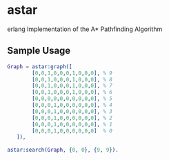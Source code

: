 astar
=====

erlang Implementation of the A* Pathfinding Algorithm


Sample Usage
-----
```erlang
Graph = astar:graph([
        [0,0,1,0,0,0,1,0,0,0], % 9
        [0,0,1,0,0,0,1,0,0,0], % 8
        [0,0,1,0,0,0,1,0,0,0], % 7
        [0,0,1,0,0,0,1,0,0,0], % 6
        [0,0,0,0,0,0,0,0,0,0], % 5
        [0,0,0,1,0,0,0,0,0,0], % 4
        [0,0,0,1,0,0,0,0,0,0], % 3
        [0,0,0,1,0,0,0,0,0,0], % 2
        [0,0,0,1,0,0,0,0,0,0], % 1
        [0,0,0,1,0,0,0,0,0,0]  % 0
   ]),
   
astar:search(Graph, {0, 0}, {9, 9}).

```
